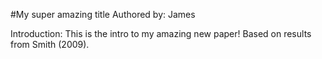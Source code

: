 #My super amazing title
Authored by: James

Introduction: This is the intro to my amazing new paper! Based on results from Smith (2009).

